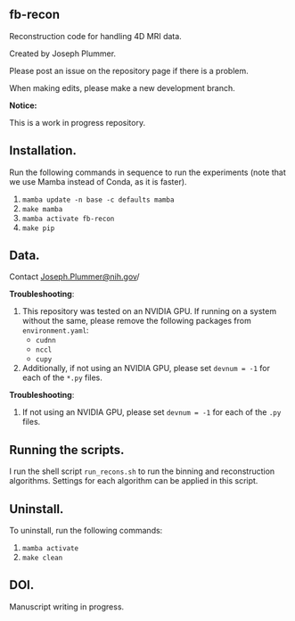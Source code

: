 ## fb-recon

Reconstruction code for handling 4D MRI data.

Created by Joseph Plummer. 

Please post an issue on the repository
page if there is a problem.

When making edits, please make a new development branch.

**Notice:**

This is a work in progress repository. 


## Installation.

Run the following commands in sequence to run the experiments (note that we use Mamba instead of Conda, as it is faster).

1. `mamba update -n base -c defaults mamba`
2. `make mamba`
3. `mamba activate fb-recon`
4. `make pip`

## Data.

Contact Joseph.Plummer@nih.gov/

**Troubleshooting**:

1. This repository was tested on an NVIDIA GPU. If running on a system without
   the same, please remove the following packages from `environment.yaml`:
   - `cudnn`
   - `nccl`
   - `cupy`
2. Additionally, if not using an NVIDIA GPU, please set `devnum = -1` for each
   of the `*.py` files.


**Troubleshooting**:

1. If not using an NVIDIA GPU, please set `devnum = -1` for each
   of the `.py` files.

## Running the scripts. 

I run the shell script `run_recons.sh` to run the binning and reconstruction algorithms. Settings for each algorithm can be applied in this script.


## Uninstall.

To uninstall, run the following commands:

1. `mamba activate`
2. `make clean`


## DOI.

Manuscript writing in progress.